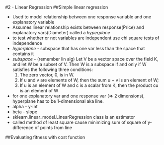#2 - Linear Regression
##Simple linear regression
- Used to model relationship between one response variable and one explanatory variable
- Assumes linear relationship exists between response(Price) and explanatory vars(Diameter) called a *hyperplane*
- to test whether or not variables are independent use chi square tests of independence
- *hyperplane* - subspace that has one var less than the space that contains it
- *subspace* - (remember lin alg) Let V be a vector space over the field K, and let W be a subset of V. Then W is a subspace if and only if W satisfies the following three conditions:
  1. The zero vector, 0, is in W.
  2. If u and v are elements of W, then the sum u + v is an element of W;
  3. If u is an element of W and c is a scalar from K, then the product cu is an element of W
- for one explanatory var and one response var (=> 2 dimensions), hyperplane has to be 1-dimensional aka line.
- alpha - y-int
- beta - slope
- sklearn.linear_model.LinearRegression class is an estimator
- called method of least square cause minimizing sum of square of y-difference of points from line

##Evaluating fitness with cost function